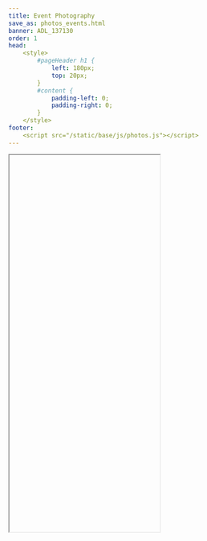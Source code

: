 ```yaml
---
title: Event Photography
save_as: photos_events.html
banner: ADL_137130
order: 1
head: 
    <style>
        #pageHeader h1 {
            left: 180px;
            top: 20px;
        }
        #content {
            padding-left: 0;
            padding-right: 0;
        }
    </style>
footer: 
    <script src="/static/base/js/photos.js"></script>
---
```


<iframe
    allow="fullscreen"
    class="album"
    data-album="Photos_Events/"
    height="750"
    id="target"
    src="about:blank">
</iframe>
